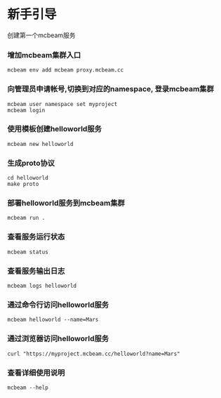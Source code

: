 # 新手引导

创建第一个mcbeam服务

### 增加mcbeam集群入口
```
mcbeam env add mcbeam proxy.mcbeam.cc
```
### 向管理员申请帐号,切换到对应的namespace, 登录mcbeam集群
```
mcbeam user namespace set myproject
mcbeam login
```
### 使用模板创建helloworld服务
```
mcbeam new helloworld
```
### 生成proto协议
```
cd helloworld
make proto
```
### 部署helloworld服务到mcbeam集群
```
mcbeam run .
```
### 查看服务运行状态
```
mcbeam status
```
### 查看服务输出日志
```
mcbeam logs helloworld
```
### 通过命令行访问helloworld服务
```
mcbeam helloworld --name=Mars
```
### 通过浏览器访问helloworld服务
```
curl "https://myproject.mcbeam.cc/helloworld?name=Mars"
```
### 查看详细使用说明
```
mcbeam --help
```